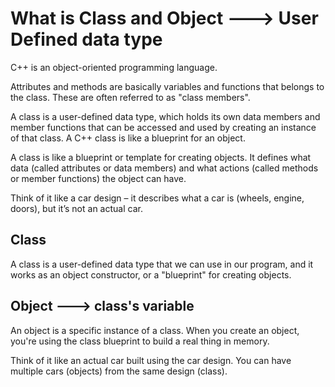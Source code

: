 # What is Class and Object ---> User Defined data type
C++ is an object-oriented programming language.

Attributes and methods are basically variables and functions that belongs to the class. These are often referred to as "class members".

A class is a user-defined data type, which holds its own data members and member functions that can be accessed and used by creating an instance of that class. A C++ class is like a blueprint for an object.

A class is like a blueprint or template for creating objects. It defines what data (called attributes or data members) and what actions (called methods or member functions) the object can have.

Think of it like a car design – it describes what a car is (wheels, engine, doors), but it’s not an actual car.

## Class
A class is a user-defined data type that we can use in our program, and it works as an object constructor, or a "blueprint" for creating objects.

## Object ---> class's variable
An object is a specific instance of a class. When you create an object, you're using the class blueprint to build a real thing in memory.

Think of it like an actual car built using the car design. You can have multiple cars (objects) from the same design (class).



